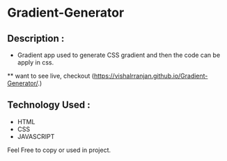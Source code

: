 # Gradient-Generator
## Description :
* Gradient app used to generate CSS gradient and then the code can be apply in css.

** want to see live, checkout (https://vishalrranjan.github.io/Gradient-Generator/.)

## Technology Used :
* HTML
* CSS
* JAVASCRIPT

Feel Free to copy or used in project.
